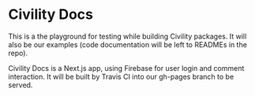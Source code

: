 Civility Docs
=============
This is a the playground for testing while building Civility packages. It will also be our examples (code documentation will be left to READMEs in the repo).

Civility Docs is a Next.js app, using Firebase for user login and comment interaction. It will be built by Travis CI into our gh-pages branch to be served.
